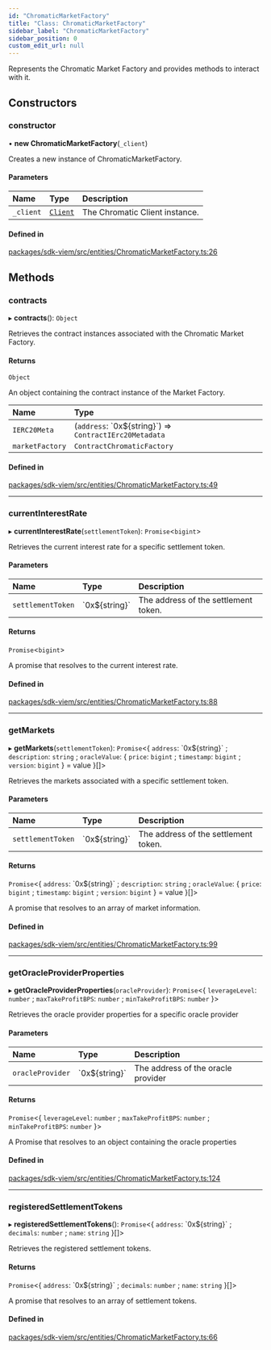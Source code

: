 ```yaml
---
id: "ChromaticMarketFactory"
title: "Class: ChromaticMarketFactory"
sidebar_label: "ChromaticMarketFactory"
sidebar_position: 0
custom_edit_url: null
---
```


Represents the Chromatic Market Factory and provides methods to interact with it.

## Constructors

### constructor

• **new ChromaticMarketFactory**(`_client`)

Creates a new instance of ChromaticMarketFactory.

#### Parameters

| Name | Type | Description |
| :------ | :------ | :------ |
| `_client` | [`Client`](Client.md) | The Chromatic Client instance. |

#### Defined in

[packages/sdk-viem/src/entities/ChromaticMarketFactory.ts:26](https://github.com/chromatic-protocol/sdk/blob/f2ee3f7/packages/sdk-viem/src/entities/ChromaticMarketFactory.ts#L26)

## Methods

### contracts

▸ **contracts**(): `Object`

Retrieves the contract instances associated with the Chromatic Market Factory.

#### Returns

`Object`

An object containing the contract instance of the Market Factory.

| Name | Type |
| :------ | :------ |
| `IERC20Meta` | (`address`: \`0x${string}\`) => `ContractIErc20Metadata` |
| `marketFactory` | `ContractChromaticFactory` |

#### Defined in

[packages/sdk-viem/src/entities/ChromaticMarketFactory.ts:49](https://github.com/chromatic-protocol/sdk/blob/f2ee3f7/packages/sdk-viem/src/entities/ChromaticMarketFactory.ts#L49)

___

### currentInterestRate

▸ **currentInterestRate**(`settlementToken`): `Promise`<`bigint`\>

Retrieves the current interest rate for a specific settlement token.

#### Parameters

| Name | Type | Description |
| :------ | :------ | :------ |
| `settlementToken` | \`0x${string}\` | The address of the settlement token. |

#### Returns

`Promise`<`bigint`\>

A promise that resolves to the current interest rate.

#### Defined in

[packages/sdk-viem/src/entities/ChromaticMarketFactory.ts:88](https://github.com/chromatic-protocol/sdk/blob/f2ee3f7/packages/sdk-viem/src/entities/ChromaticMarketFactory.ts#L88)

___

### getMarkets

▸ **getMarkets**(`settlementToken`): `Promise`<{ `address`: \`0x${string}\` ; `description`: `string` ; `oracleValue`: { `price`: `bigint` ; `timestamp`: `bigint` ; `version`: `bigint`  } = value }[]\>

Retrieves the markets associated with a specific settlement token.

#### Parameters

| Name | Type | Description |
| :------ | :------ | :------ |
| `settlementToken` | \`0x${string}\` | The address of the settlement token. |

#### Returns

`Promise`<{ `address`: \`0x${string}\` ; `description`: `string` ; `oracleValue`: { `price`: `bigint` ; `timestamp`: `bigint` ; `version`: `bigint`  } = value }[]\>

A promise that resolves to an array of market information.

#### Defined in

[packages/sdk-viem/src/entities/ChromaticMarketFactory.ts:99](https://github.com/chromatic-protocol/sdk/blob/f2ee3f7/packages/sdk-viem/src/entities/ChromaticMarketFactory.ts#L99)

___

### getOracleProviderProperties

▸ **getOracleProviderProperties**(`oracleProvider`): `Promise`<{ `leverageLevel`: `number` ; `maxTakeProfitBPS`: `number` ; `minTakeProfitBPS`: `number`  }\>

Retrieves the oracle provider properties for a specific oracle provider

#### Parameters

| Name | Type | Description |
| :------ | :------ | :------ |
| `oracleProvider` | \`0x${string}\` | The address of the oracle provider |

#### Returns

`Promise`<{ `leverageLevel`: `number` ; `maxTakeProfitBPS`: `number` ; `minTakeProfitBPS`: `number`  }\>

A Promise that resolves to an object containing the oracle properties

#### Defined in

[packages/sdk-viem/src/entities/ChromaticMarketFactory.ts:124](https://github.com/chromatic-protocol/sdk/blob/f2ee3f7/packages/sdk-viem/src/entities/ChromaticMarketFactory.ts#L124)

___

### registeredSettlementTokens

▸ **registeredSettlementTokens**(): `Promise`<{ `address`: \`0x${string}\` ; `decimals`: `number` ; `name`: `string`  }[]\>

Retrieves the registered settlement tokens.

#### Returns

`Promise`<{ `address`: \`0x${string}\` ; `decimals`: `number` ; `name`: `string`  }[]\>

A promise that resolves to an array of settlement tokens.

#### Defined in

[packages/sdk-viem/src/entities/ChromaticMarketFactory.ts:66](https://github.com/chromatic-protocol/sdk/blob/f2ee3f7/packages/sdk-viem/src/entities/ChromaticMarketFactory.ts#L66)
